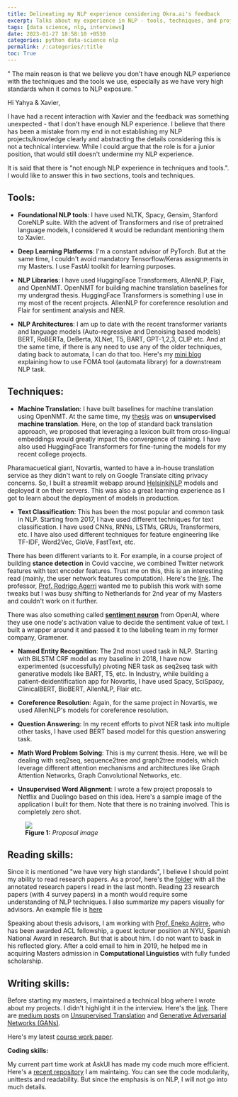 ```yaml
---
title: Delineating my NLP experience considering Okra.ai's feedback
excerpt: Talks about my experience in NLP - tools, techniques, and projects.
tags: [data science, nlp, interviews]
date: 2023-01-27 18:58:10 +0530
categories: python data-science nlp
permalink: /:categories/:title
toc: True
---
```



"
The main reason is that we believe you don't have enough NLP experience with the techniques and the tools we use, especially as we have very high standards when it comes to NLP exposure.
"

Hi Yahya & Xavier,

I have had a recent interaction with Xavier and the feedback was something unexpected - that I don't have enough NLP experience.  I believe that there has been a mistake from my end in not establishing my NLP projects/knowledge clearly and abstracting the details considering this is not a technical interview. While I could argue that the role is for a junior position, that would still doesn't undermine my NLP experience.

It is said that there is "not enough NLP experience in techniques and tools.". I would like to answer this in two sections, tools and techniques.

## Tools:

* __Foundational NLP tools__: I have used NLTK, Spacy, Gensim, Stanford CoreNLP suite. With the advent of Transformers and rise of pretrained language models, I considered it would be redundant mentioning them to Xavier.

* __Deep Learning Platforms__: I'm a constant advisor of PyTorch. But at the same time, I couldn't avoid mandatory Tensorflow/Keras assignments in my Masters. I use FastAI toolkit for learning purposes.
* __NLP Libraries__: I have used HuggingFace Transformers, AllenNLP, Flair, and OpenNMT. OpenNMT for building machine translation baselines for my undergrad thesis. HuggingFace Transformers is something I use in my most of the recent projects. AllenNLP for coreference resolution and Flair for sentiment analysis and NER.
* __NLP Architectures__: I am up to date with the recent transformer variants and language models (Auto-regressive and Denoising based models) BERT, RoBERTa, DeBerta, XLNet, T5, BART, GPT-1,2,3, CLIP etc. And at the same time, if there is any need to use any of the older techniques, dating back to automata, I can do that too. Here's my [mini blog](https://gitlost-murali.github.io/blogs/python/data-science/nlp/foma) explaining how to use FOMA tool (automata library) for a downstream NLP task.

## Techniques:

* __Machine Translation__: I have built baselines for machine translation using OpenNMT. At the same time, my [thesis](https://gitlost-murali.github.io/blogs/thesis/Undergradthesis_Murali_Manohar.pdf) was on __unsupervised machine translation__. Here, on the top of standard back translation approach, we proposed that leveraging a lexicon built from cross-lingual embeddings would greatly impact the convergence of training. I have also used HuggingFace Transformers for fine-tuning the models for my recent college projects.

Pharamacuetical giant, Novartis, wanted to have a in-house translation service as they didn't want to rely on Google Translate citing privacy concerns. So, I built a streamlit webapp around [HelsinkiNLP](https://github.com/Helsinki-NLP/Opus-MT) models and deployed it on their servers. This was also a great learning experience as I got to learn about the deployment of models in production.

* __Text Classification__: This has been the most popular and common task in NLP. Starting from 2017, I have used different techniques for text classification. I have used CNNs, RNNs, LSTMs, GRUs, Transformers, etc. I have also used different techniques for feature engineering like TF-IDF, Word2Vec, GloVe, FastText, etc.

There has been different variants to it. For example, in a course project of building __stance detection__ in Covid vaccine, we combined Twitter network features with text encoder features. Trust me on this, this is an interesting read (mainly, the user network features computation). Here's the [link](https://gitlost-murali.github.io/blogs/work/Apps_1_NLP_WriteUp.pdf). The professor, [Prof. Rodrigo Agerri](https://ragerri.github.io/) wanted me to publish this work with some tweaks but I was busy shifting to Netherlands for 2nd year of my Masters and couldn't work on it further.

There was also something called [__sentiment neuron__](https://openai.com/blog/unsupervised-sentiment-neuron/) from OpenAI, where they use one node's activation value to decide the sentiment value of text. I built a wrapper around it and passed it to the labeling team in my former company, Gramener.

* __Named Entity Recognition__: The 2nd most used task in NLP. Starting with BiLSTM CRF model as my baseline in 2018, I have now experimented (successfully) pivoting NER task as seq2seq task with generative models like BART, T5, etc. In Industry, while building a patient-deidentification app for Novartis, I have used Spacy, SciSpacy, ClinicalBERT, BioBERT, AllenNLP, Flair etc. 

* __Coreference Resolution__: Again, for the same project in Novartis, we used AllenNLP's models for coreference resolution.

* __Question Answering__: In my recent efforts to pivot NER task into multiple other tasks, I have used BERT based model for this question answering task.

* __Math Word Problem Solving__: This is my current thesis. Here, we will be dealing with seq2seq, sequence2tree and graph2tree models, which leverage different attention mechanisms and architectures like Graph Attention Networks, Graph Convolutional Networks, etc. 

* __Unsupervised Word Alignment__: 
I wrote a few project proposals to Netflix and Duolingo based on this idea. Here's a sample image of the application I built for them. Note that there is no training involved. This is completely zero shot.

<figure>
    <a href="{{ site.url }}/{{ site.baseurl }}/work/proposal.png"><img src="{{ site.url }}/{{ site.baseurl }}/work/proposal.png"></a>
    <figcaption><b>Figure 1:</b> <i> Proposal image </i></figcaption>
</figure>

## Reading skills:

Since it is mentioned "we have very high standards", I believe I should point my ability to read research papers. As a proof, here's the [folder](https://drive.google.com/drive/folders/1gWj4l2rMof41c9vRaI0uMqVcNcMz0NqS?usp=share_link) with all the annotated research papers I read in the last month. Reading 23 research papers (with 4 survey papers) in a month would require some understanding of NLP techniques. I also summarize my papers visually for advisors. An example file is [here](https://drive.google.com/drive/folders/1gWj4l2rMof41c9vRaI0uMqVcNcMz0NqS?usp=share_link)

Speaking about thesis advisors, I am working with [Prof. Eneko Agirre](https://eagirre.github.io/), who has been awarded ACL fellowship, a guest lecturer position at NYU, Spanish National Award in research. But that is about him. I do not want to bask in his reflected glory. After a cold email to him in 2019, he helped me in acquiring Masters admission in __Computational Linguistics__ with fully funded scholarship.

## Writing skills:

Before starting my masters, I maintained a technical blog where I wrote about my projects. I didn't highlight it in the interview. Here's the [link](https://gitlost-murali.github.io/blogs/). There are [medium posts](https://medium.com/@kmanoharmurali) on [Unsupervised Translation](https://medium.com/@kmanoharmurali/an-overview-of-unsupervised-machine-translation-mt-f3298dcd6206) and [Generative Adversarial Networks (GANs)](https://medium.com/@kmanoharmurali/friendly-introduction-to-gans-357cf0a99a6e).

Here's my latest [course work paper](https://gitlost-murali.github.io/blogs/work/LfD_Final_Project.pdf).

__Coding skills:__

My current part time work at AskUI has made my code much more efficient. Here's a [recent repository](https://github.com/gitlost-murali/thesiscode/tree/main/t5-scripts) I am maintaing. You can see the code modularity, unittests and readability. But since the emphasis is on NLP, I will not go into much details.